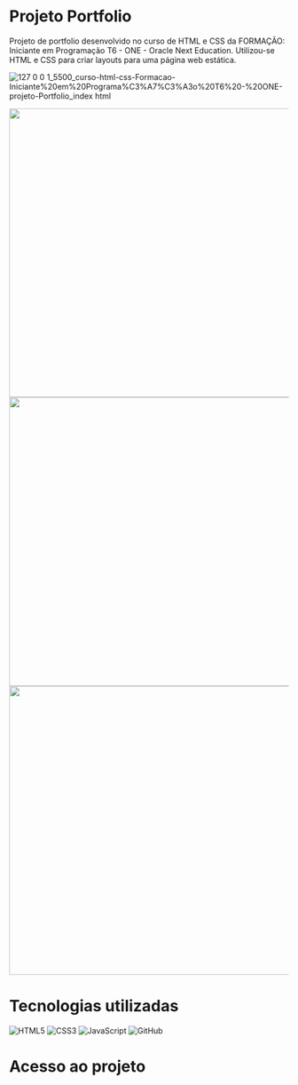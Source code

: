 # Projeto Portfolio
 Projeto de portfolio desenvolvido no curso de HTML e CSS da FORMAÇÃO: Iniciante em Programação T6 - ONE - Oracle Next Education.
 Utilizou-se HTML e CSS para criar layouts para uma página web estática.
 
 ![127 0 0 1_5500_curso-html-css-Formacao-Iniciante%20em%20Programa%C3%A7%C3%A3o%20T6%20-%20ONE-projeto-Portfolio_index html](https://github.com/Ana-Sato/curso-html-css-InicianteProgramacao-T6-ONE-projeto-Portfolio/assets/136610267/794d4aa1-9931-4fee-be1e-877697382fc4)
<div align= "center">
<img loading="lazy" height="520em" src="https://github.com/Ana-Sato/curso-html-css-InicianteProgramacao-T6-ONE-projeto-Portfolio/assets/136610267/7eab5c47-ff97-4d85-ba78-c1cf5145741f">
<img loading="lazy" height="520em" src="https://github.com/Ana-Sato/curso-html-css-InicianteProgramacao-T6-ONE-projeto-Portfolio/assets/136610267/3bb6a05b-7bd3-4855-a312-10ef7e4b3813"> 
<img loading="lazy" height="520em" src="https://github.com/Ana-Sato/curso-html-css-InicianteProgramacao-T6-ONE-projeto-Portfolio/assets/136610267/264c7f30-955b-4aaf-aa25-764f3964b1e0">
</div>

# Tecnologias utilizadas
![HTML5](https://img.shields.io/badge/HTML5-ff7f00?style=for-the-badge&logo=html5&logoColor=fff)
![CSS3](https://img.shields.io/badge/CSS3-264CE4?style=for-the-badge&logo=css3&logoColor=fff)
![JavaScript](https://img.shields.io/badge/JavaScript-f6d816?style=for-the-badge&logo=javascript&logoColor=fff)
![GitHub](https://img.shields.io/badge/-GitHub-000?style=for-the-badge&logo=github)&nbsp;
 # Acesso ao projeto
